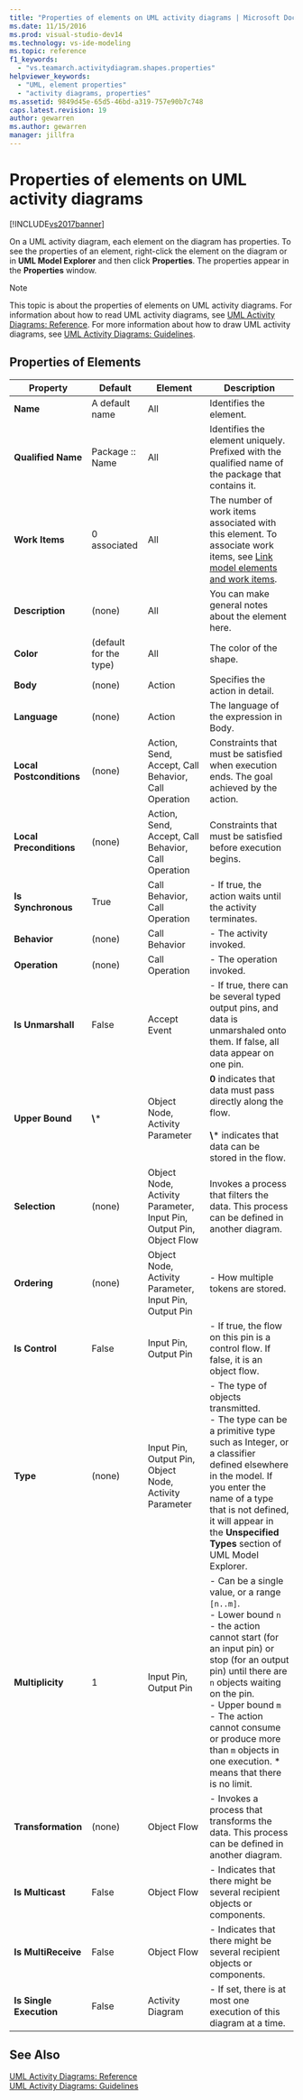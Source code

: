 ```yaml
---
title: "Properties of elements on UML activity diagrams | Microsoft Docs"
ms.date: 11/15/2016
ms.prod: visual-studio-dev14
ms.technology: vs-ide-modeling
ms.topic: reference
f1_keywords: 
  - "vs.teamarch.activitydiagram.shapes.properties"
helpviewer_keywords: 
  - "UML, element properties"
  - "activity diagrams, properties"
ms.assetid: 9849d45e-65d5-46bd-a319-757e90b7c748
caps.latest.revision: 19
author: gewarren
ms.author: gewarren
manager: jillfra
---
```

# Properties of elements on UML activity diagrams
[!INCLUDE[vs2017banner](../includes/vs2017banner.md)]

On a UML activity diagram, each element on the diagram has properties. To see the properties of an element, right-click the element on the diagram or in **UML Model Explorer** and then click **Properties**. The properties appear in the **Properties** window.  
  
> [!NOTE]
>  This topic is about the properties of elements on UML activity diagrams. For information about how to read UML activity diagrams, see [UML Activity Diagrams: Reference](../modeling/uml-activity-diagrams-reference.md). For more information about how to draw UML activity diagrams, see [UML Activity Diagrams: Guidelines](../modeling/uml-activity-diagrams-guidelines.md).  
  
## Properties of Elements  
  
|         Property         |        Default         |                               Element                               |                                                                                                                                                                Description                                                                                                                                                                 |
|--------------------------|------------------------|---------------------------------------------------------------------|--------------------------------------------------------------------------------------------------------------------------------------------------------------------------------------------------------------------------------------------------------------------------------------------------------------------------------------------|
|         **Name**         |     A default name     |                                 All                                 |                                                                                                                                                          Identifies the element.                                                                                                                                                           |
|    **Qualified Name**    |    Package :: Name     |                                 All                                 |                                                                                                                     Identifies the element uniquely. Prefixed with the qualified name of the package that contains it.                                                                                                                     |
|      **Work Items**      |      0 associated      |                                 All                                 |                                                                                The number of work items associated with this element. To associate work items, see [Link model elements and work items](../modeling/link-model-elements-and-work-items.md).                                                                                |
|     **Description**      |         (none)         |                                 All                                 |                                                                                                                                             You can make general notes about the element here.                                                                                                                                             |
|        **Color**         | (default for the type) |                                 All                                 |                                                                                                                                                          The color of the shape.                                                                                                                                                           |
|         **Body**         |         (none)         |                               Action                                |                                                                                                                                                      Specifies the action in detail.                                                                                                                                                       |
|       **Language**       |         (none)         |                               Action                                |                                                                                                                                                  The language of the expression in Body.                                                                                                                                                   |
| **Local Postconditions** |         (none)         |         Action, Send, Accept, Call Behavior, Call Operation         |                                                                                                                          Constraints that must be satisfied when execution ends. The goal achieved by the action.                                                                                                                          |
| **Local Preconditions**  |         (none)         |         Action, Send, Accept, Call Behavior, Call Operation         |                                                                                                                                        Constraints that must be satisfied before execution begins.                                                                                                                                         |
|    **Is Synchronous**    |          True          |                    Call Behavior, Call Operation                    |                                                                                                                                        -   If true, the action waits until the activity terminates.                                                                                                                                        |
|       **Behavior**       |         (none)         |                            Call Behavior                            |                                                                                                                                                         -   The activity invoked.                                                                                                                                                          |
|      **Operation**       |         (none)         |                           Call Operation                            |                                                                                                                                                         -   The operation invoked.                                                                                                                                                         |
|    **Is Unmarshall**     |         False          |                            Accept Event                             |                                                                                                       -   If true, there can be several typed output pins, and data is unmarshaled onto them. If false, all data appear on one pin.                                                                                                        |
|     **Upper Bound**      |        **\\**\*        |                   Object Node, Activity Parameter                   |                                                                                                      **0** indicates that data must pass directly along the flow.<br /><br /> **\\**\* indicates that data can be stored in the flow.                                                                                                      |
|      **Selection**       |         (none)         | Object Node, Activity Parameter, Input Pin, Output Pin, Object Flow |                                                                                                                          Invokes a process that filters the data. This process can be defined in another diagram.                                                                                                                          |
|       **Ordering**       |         (none)         |       Object Node, Activity Parameter, Input Pin, Output Pin        |                                                                                                                                                    -   How multiple tokens are stored.                                                                                                                                                     |
|      **Is Control**      |         False          |                        Input Pin, Output Pin                        |                                                                                                                            -   If true, the flow on this pin is a control flow. If false, it is an object flow.                                                                                                                            |
|         **Type**         |         (none)         |       Input Pin, Output Pin, Object Node, Activity Parameter        |                              -   The type of objects transmitted.<br />-   The type can be a primitive type such as Integer, or a classifier defined elsewhere in the model. If you enter the name of a type that is not defined, it will appear in the **Unspecified Types** section of UML Model Explorer.                               |
|     **Multiplicity**     |           1            |                        Input Pin, Output Pin                        | -   Can be a single value, or a range `[n..m]`.<br />-   Lower bound `n` - the action cannot start (for an input pin) or stop (for an output pin) until there are `n` objects waiting on the pin.<br />-   Upper bound `m` - The action cannot consume or produce more than `m` objects in one execution. \* means that there is no limit. |
|    **Transformation**    |         (none)         |                             Object Flow                             |                                                                                                                      -   Invokes a process that transforms the data. This process can be defined in another diagram.                                                                                                                       |
|     **Is Multicast**     |         False          |                             Object Flow                             |                                                                                                                                 -   Indicates that there might be several recipient objects or components.                                                                                                                                 |
|   **Is MultiReceive**    |         False          |                             Object Flow                             |                                                                                                                                 -   Indicates that there might be several recipient objects or components.                                                                                                                                 |
| **Is Single Execution**  |         False          |                          Activity Diagram                           |                                                                                                                                   -   If set, there is at most one execution of this diagram at a time.                                                                                                                                    |
  
## See Also  
 [UML Activity Diagrams: Reference](../modeling/uml-activity-diagrams-reference.md)   
 [UML Activity Diagrams: Guidelines](../modeling/uml-activity-diagrams-guidelines.md)
